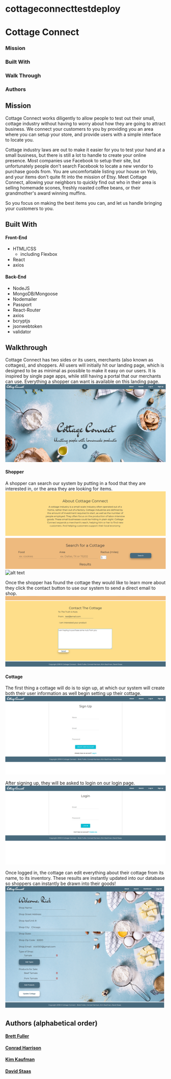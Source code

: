 # cottageconnecttestdeploy

# Cottage Connect

### Mission
### Built With
### Walk Through
### Authors

## Mission

Cottage Connect works diligently to allow people to test out their small, cottage industry without having to worry about how they are going to attract business. We connect your customers to you by providing you an area where you can setup your store, and provide users with a simple interface to locate you.

Cottage industry laws are out to make it easier for you to test your hand at a small business, but there is still a lot to handle to create your online presence. Most companies use Facebook to setup their site, but unfortunately people don't search Facebook to locate a new vendor to purchase goods from. You are uncomfortable listing your house on Yelp, and your items don't quite fit into the mission of Etsy. Meet Cottage Connect, allowing your neighbors to quickly find out who in their area is selling homemade scones, freshly roasted coffee beans, or their grandmother's award winning muffins.

So you focus on making the best items you can, and let us handle bringing your customers to you.

## Built With

  #### Front-End
  * HTML/CSS
    * including Flexbox
  * React
  * axios

  #### Back-End
  * NodeJS
  * MongoDB/Mongoose
  * Nodemailer
  * Passport
  * React-Router
  * axios
  * bcryptjs
  * jsonwebtoken
  * validator

## Walkthrough

Cottage Connect has two sides or its users, merchants (also known as cottages), and shoppers. All users will initially hit our landing page, which is designed to be as minimal as possible to make it easy on our users. It is inspired by single page apps, while still having a portal that our merchants can use. Everything a shopper can want is available on this landing page.
![alt text](./README/ccLanding.png "Landing Page")

  #### Shopper
  A shopper can search our system by putting in a food that they are interested in, or the area they are looking for items.
  ![alt text](./README/ccSearch.png "Search Area")
  ![alt text](./README/ccResults.png "Search Results")

  Once the shopper has found the cottage they would like to learn more about they click the contact button to use our system to send a direct email to shop.
  ![alt text](./README/ccEmail.png "Email Cottage")

  #### Cottage

  The first thing a cottage will do is to sign up, at which our system will create both their user information as well begin setting up their cottage.
  ![alt text](./README/ccSignup.png "Sign in Page")

  After signing up, they will be asked to login on our login page.
  ![alt text](./README/ccLogin.png "Login Page")

  Once logged in, the cottage can edit everything about their cottage from its name, to its inventory. These results are instantly updated into our database so shoppers can instantly be drawn into their goods!
  ![alt text](./README/ccMerchantPortal.png "Merchant Portal")



## Authors (alphabetical order)

  #### [Brett Fuller](https://github.com/bfuller123)
  #### [Conrad Harrison](https://github.com/RadCon4)
  #### [Kim Kaufman](https://github.com/kimgomizzou)
  #### [David Staas](https://github.com/DavidStaas)
